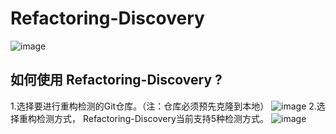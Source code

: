 # Refactoring-Discovery
![image](https://github.com/user-attachments/assets/4c52e47d-f8e5-41ba-93d5-efae81ff051d)
## 如何使用 Refactoring-Discovery ?
1.选择要进行重构检测的Git仓库。（注：仓库必须预先克隆到本地）
![image](https://github.com/user-attachments/assets/9e4677f1-5be8-4624-95b8-4d99e1ce9867)
2.选择重构检测方式， Refactoring-Discovery当前支持5种检测方式。
![image](https://github.com/user-attachments/assets/6ba11cd1-4e6a-4cda-8ae6-f98f8f606a16)
